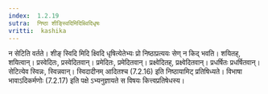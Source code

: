 ```yaml
---
index:  1.2.19
sutra:  निष्ठा शीङ्स्विदिमिदिक्ष्विदिधृषः
vritti:  kashika 
---
```


न सेटिति वर्तते। शीङ् स्विदि मिदि क्ष्विदि धृषित्येतेभ्यः प्रो निष्ठाप्रत्ययः सेण् न किद् भवति। शयितह्, शयित्वान्। प्रस्वेदितः, प्रस्वेदितवान्। प्रमेदितः, प्रमेदितवान्। प्रक्ष्वेदितह्, प्रक्ष्वेदितवान्। प्रधर्षितः प्रधर्षितवान्। सेटित्येव स्विन्नः, स्विन्नवान्। स्विदादीनम् आदितश्च (7.2.16) इति निष्ठायामिट् प्रतिषिध्यते। विभाषा भावाऽदिकर्मणोः (7.2.17) इति पक्षे ऽभ्यनुज्ञायते स विषयः कित्त्वप्रतिषेधस्य।

